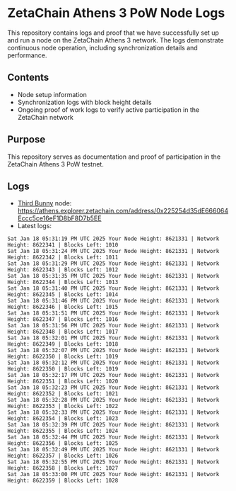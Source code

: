 # ZetaChain Athens 3 PoW Node Logs
This repository contains logs and proof that we have successfully set up and run a node on the ZetaChain Athens 3 network. The logs demonstrate continuous node operation, including synchronization details and performance.

## Contents
- Node setup information
- Synchronization logs with block height details
- Ongoing proof of work logs to verify active participation in the ZetaChain network

## Purpose
This repository serves as documentation and proof of participation in the ZetaChain Athens 3 PoW testnet.

## Logs

- [Third Bunny](https://thirdbunny.xyz/) node: https://athens.explorer.zetachain.com/address/0x225254d35dE666064Eccc5ce16eF1D8bF8D7b5EE
- Latest logs:
```
Sat Jan 18 05:31:19 PM UTC 2025 Your Node Height: 8621331 | Network Height: 8622341 | Blocks Left: 1010
Sat Jan 18 05:31:24 PM UTC 2025 Your Node Height: 8621331 | Network Height: 8622342 | Blocks Left: 1011
Sat Jan 18 05:31:29 PM UTC 2025 Your Node Height: 8621331 | Network Height: 8622343 | Blocks Left: 1012
Sat Jan 18 05:31:35 PM UTC 2025 Your Node Height: 8621331 | Network Height: 8622344 | Blocks Left: 1013
Sat Jan 18 05:31:40 PM UTC 2025 Your Node Height: 8621331 | Network Height: 8622345 | Blocks Left: 1014
Sat Jan 18 05:31:46 PM UTC 2025 Your Node Height: 8621331 | Network Height: 8622346 | Blocks Left: 1015
Sat Jan 18 05:31:51 PM UTC 2025 Your Node Height: 8621331 | Network Height: 8622347 | Blocks Left: 1016
Sat Jan 18 05:31:56 PM UTC 2025 Your Node Height: 8621331 | Network Height: 8622348 | Blocks Left: 1017
Sat Jan 18 05:32:01 PM UTC 2025 Your Node Height: 8621331 | Network Height: 8622349 | Blocks Left: 1018
Sat Jan 18 05:32:07 PM UTC 2025 Your Node Height: 8621331 | Network Height: 8622350 | Blocks Left: 1019
Sat Jan 18 05:32:12 PM UTC 2025 Your Node Height: 8621331 | Network Height: 8622350 | Blocks Left: 1019
Sat Jan 18 05:32:17 PM UTC 2025 Your Node Height: 8621331 | Network Height: 8622351 | Blocks Left: 1020
Sat Jan 18 05:32:23 PM UTC 2025 Your Node Height: 8621331 | Network Height: 8622352 | Blocks Left: 1021
Sat Jan 18 05:32:28 PM UTC 2025 Your Node Height: 8621331 | Network Height: 8622353 | Blocks Left: 1022
Sat Jan 18 05:32:33 PM UTC 2025 Your Node Height: 8621331 | Network Height: 8622354 | Blocks Left: 1023
Sat Jan 18 05:32:39 PM UTC 2025 Your Node Height: 8621331 | Network Height: 8622355 | Blocks Left: 1024
Sat Jan 18 05:32:44 PM UTC 2025 Your Node Height: 8621331 | Network Height: 8622356 | Blocks Left: 1025
Sat Jan 18 05:32:49 PM UTC 2025 Your Node Height: 8621331 | Network Height: 8622357 | Blocks Left: 1026
Sat Jan 18 05:32:55 PM UTC 2025 Your Node Height: 8621331 | Network Height: 8622358 | Blocks Left: 1027
Sat Jan 18 05:33:00 PM UTC 2025 Your Node Height: 8621331 | Network Height: 8622359 | Blocks Left: 1028
```
